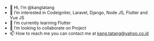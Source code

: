 - 👋 Hi, I’m @kangtatang
- 👀 I’m interested in Codeigniter, Laravel, Django, Node JS, Flutter and Vue JS
- 🌱 I’m currently learning Flutter
- 💞️ I’m looking to collaborate on Project
- 📫 How to reach me you can contact me at kang.tatang@yahoo.co.id

<!---
kangtatang/kangtatang is a ✨ special ✨ repository because its `README.md` (this file) appears on your GitHub profile.
You can click the Preview link to take a look at your changes.
--->
